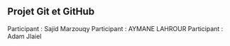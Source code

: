 
## Projet Git et GitHub
Participant : Sajid Marzouqy
Participant : AYMANE LAHROUR
Participant : Adam Jlaiel

